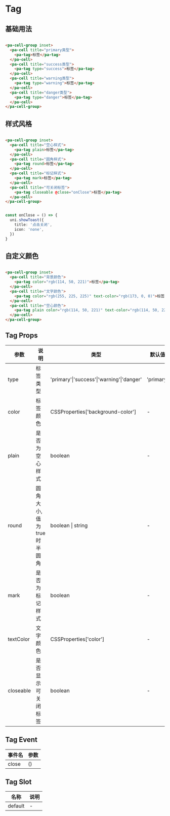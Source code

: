 # Tag

<!--codes start-->

## 基础用法

```html [template]

<pa-cell-group inset>
  <pa-cell title="primary类型">
    <pa-tag>标签</pa-tag>
  </pa-cell>
  <pa-cell title="success类型">
    <pa-tag type="success">标签</pa-tag>
  </pa-cell>
  <pa-cell title="warning类型">
    <pa-tag type="warning">标签</pa-tag>
  </pa-cell>
  <pa-cell title="danger类型">
    <pa-tag type="danger">标签</pa-tag>
  </pa-cell>
</pa-cell-group>

```
## 样式风格

```html [template]

<pa-cell-group inset>
  <pa-cell title="空心样式">
    <pa-tag plain>标签</pa-tag>
  </pa-cell>
  <pa-cell title="圆角样式">
    <pa-tag round>标签</pa-tag>
  </pa-cell>
  <pa-cell title="标记样式">
    <pa-tag mark>标签</pa-tag>
  </pa-cell>
  <pa-cell title="可关闭标签">
    <pa-tag closeable @close="onClose">标签</pa-tag>
  </pa-cell>
</pa-cell-group>

```
```ts [script]

const onClose = () => {
  uni.showToast({
    title: '点击关闭',
    icon: 'none',
  })
}

```
## 自定义颜色

```html [template]

<pa-cell-group inset>
  <pa-cell title="背景颜色">
    <pa-tag color="rgb(114, 50, 221)">标签</pa-tag>
  </pa-cell>
  <pa-cell title="文字颜色">
    <pa-tag color="rgb(255, 225, 225)" text-color="rgb(173, 0, 0)">标签</pa-tag>
  </pa-cell>
  <pa-cell title="空心颜色">
    <pa-tag plain color="rgb(114, 50, 221)" text-color="rgb(114, 50, 221)">标签</pa-tag>
  </pa-cell>
</pa-cell-group>

```

<!--codes end-->

## Tag Props

<!--props start-->

| 参数 | 说明 | 类型 | 默认值 |
| --- | ----- | --- | --- |
| type | 标签类型 | 'primary'\|'success'\|'warning'\|'danger' |  'primary' |
| color | 标签颜色 | CSSProperties['background-color'] | - |
| plain | 是否为空心样式 | boolean | - |
| round | 圆角大小, 值为true时半圆角 | boolean \| string | - |
| mark | 是否为标记样式 | boolean | - |
| textColor | 文字颜色 | CSSProperties['color'] | - |
| closeable | 是否显示可关闭标签 | boolean | - |

<!--props end-->

## Tag Event

<!--event start-->

| 事件名 | 参数 |
| --- | --- |
| close | ()  |

<!--event end-->

## Tag Slot

<!--slot start-->

| 名称 | 说明 |
| --- | --- |
| default | - |

<!--slot end-->

